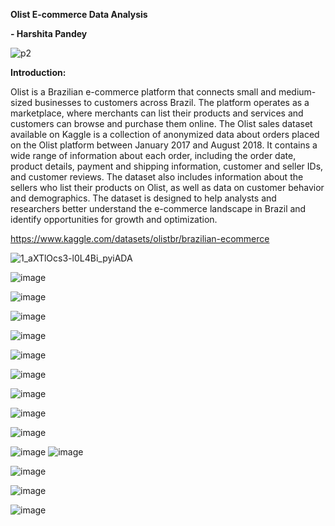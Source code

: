 **Olist E-commerce Data Analysis**


**- Harshita Pandey**



![p2](https://user-images.githubusercontent.com/53274845/236129119-c458b1b9-e0e8-490d-b28a-5fcb2bb1857d.jpg)


**Introduction:**



Olist is a Brazilian e-commerce platform that connects small and medium-sized businesses to
customers across Brazil. The platform operates as a marketplace, where merchants can list
their products and services and customers can browse and purchase them online.
The Olist sales dataset available on Kaggle is a collection of anonymized data about orders
placed on the Olist platform between January 2017 and August 2018. It contains a wide range
of information about each order, including the order date, product details, payment and shipping
information, customer and seller IDs, and customer reviews. The dataset also includes
information about the sellers who list their products on Olist, as well as data on customer
behavior and demographics. The dataset is designed to help analysts and researchers better
understand the e-commerce landscape in Brazil and identify opportunities for growth and
optimization.


https://www.kaggle.com/datasets/olistbr/brazilian-ecommerce




![1_aXTlOcs3-l0L4Bi_pyiADA](https://user-images.githubusercontent.com/53274845/236130348-69a03e11-4d35-48f5-b3cf-37abb1994d20.jpg)



![image](https://user-images.githubusercontent.com/53274845/236662543-1e1c3be8-3ef5-472a-a4f3-00db2889657e.png)


![image](https://user-images.githubusercontent.com/53274845/236662751-5ef37aa6-f3a7-4fbc-9159-31feaa7e5281.png)

![image](https://user-images.githubusercontent.com/53274845/236665702-fa1e4bcb-12f3-42af-bc8e-56098a20ac91.png)



![image](https://user-images.githubusercontent.com/53274845/236663337-18ac7034-fbf5-461f-bf5d-38a263f10d6f.png)

![image](https://user-images.githubusercontent.com/53274845/236663526-107388e8-96fe-4784-a0ce-534c46a47f34.png)

![image](https://user-images.githubusercontent.com/53274845/236663825-3b93a90a-004b-4a36-8c87-7e6f6db6e6ab.png)

![image](https://user-images.githubusercontent.com/53274845/236664692-2b7b66a5-d10a-4651-8d94-01ed6dc6155a.png)

![image](https://user-images.githubusercontent.com/53274845/236682313-e6eee299-f6e8-446e-9fc7-8a0c425dc498.png)

![image](https://user-images.githubusercontent.com/53274845/236682252-b1d0f4a9-3419-494f-976e-c38c2ebd7b72.png)


![image](https://user-images.githubusercontent.com/53274845/236665854-6a5220ad-73a0-4793-9457-b26a5e57b34a.png)
![image](https://user-images.githubusercontent.com/53274845/236682638-1d3c027b-c58e-4541-800e-7b9ad7da77f1.png)


![image](https://user-images.githubusercontent.com/53274845/236682958-9f62917e-1dfa-4940-a7fc-2149a39b2c59.png)

![image](https://user-images.githubusercontent.com/53274845/236683676-665fbcf2-5c3d-4fd3-ac82-70a8c17d2de9.png)

![image](https://user-images.githubusercontent.com/53274845/236683823-c751943a-b9c4-4dcf-9caa-74fc1bd8f831.png)









